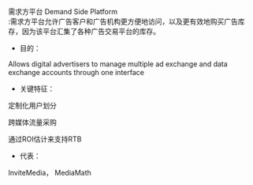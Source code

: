 需求方平台 Demand Side Platform  
:需求方平台允许广告客户和广告机构更方便地访问，以及更有效地购买广告库存，因为该平台汇集了各种广告交易平台的库存。

* 目的：

Allows digital advertisers to manage multiple ad exchange and data exchange accounts through one interface

* 关键特征：

定制化用户划分

跨媒体流量采购

通过ROI估计来支持RTB

* 代表：

InviteMedia， MediaMath

